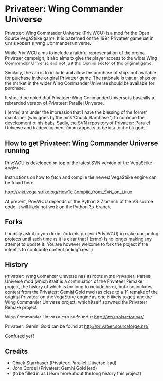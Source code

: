 Privateer: Wing Commander Universe
==================================

  Privateer: Wing Commander Universe (Priv:WCU) is a mod for the
Open Source VegaStrike game. It is patterned on the 1994 Privateer
game set in Chris Robert's Wing Commander universe.

  While Priv:WCU aims to include a faithful representation of the
orginal Privateer campaign, it also aims to give the player access
to the wider Wing Commander Universe and not just the Gemini sector
of the original game.

  Similarly, the aim is to include and allow the purchase of ships
not available for purchase in the original Privateer game.  The
rationale is that all ships on the market in the wider Wing
Commander Universe should be available for purchase.

  It should be noted that Privateer: Wing Commander Universe is
basically a rebranded version of Privateer: Parallel Universe.

  I (ermo) am under the impression that I have the blessing of the
former maintainer (who goes by the nick 'Chuck Starchaser') to
continue the development of his baby.  Sadly, the SVN repository
of Privateer: Parallel Universe and its development forum appears
to be lost to the bit gods.


How to get Privateer: Wing Commander Universe running
-----------------------------------------------------

  Priv:WCU is developed on top of the latest SVN version of the
VegaStrike engine.

  Instructions on how to fetch and compile the newest VegaStrike
engine can be found here:

  http://wiki.vega-strike.org/HowTo:Compile_from_SVN_on_Linux

  At present, Priv:WCU depends on the Python 2.7 branch of the VS
source code. It will likely not work on the Python 3.x branch.


Forks
-----

  I humbly ask that you do not fork this project (Priv:WCU) to make
competing projects until such time as it is clear that I (ermo) is no
longer making any attempt to update it.  You are however welcome to
fork the project if the intent is to contribute content or bugfixes. :)


History
-------

  Privateer: Wing Comander Universe has its roots in the Privateer:
Parallel Universe mod (which itself is a continuation of the
Privateer Remake project, the history of which is too long to include
here), but also includes content from the Privateer: Gemini Gold mod
(as close to a 1:1 remake of the original Privateer on the VegaStrike
engine as one is likely to get) and the Wing Commander Universe project,
which itself spawned the Privateer Remake project.

Wing Commander Universe can be found at http://wcu.solsector.net/

Privateer: Gemini Gold can be found at http://privateer.sourceforge.net/

Confused yet?


Credits
-------

* Chuck Starchaser (Privateer: Parallel Universe lead)
* John Cordell (Privateer: Gemini Gold lead)
* (to be filled in as I learn more about the long history this project)
